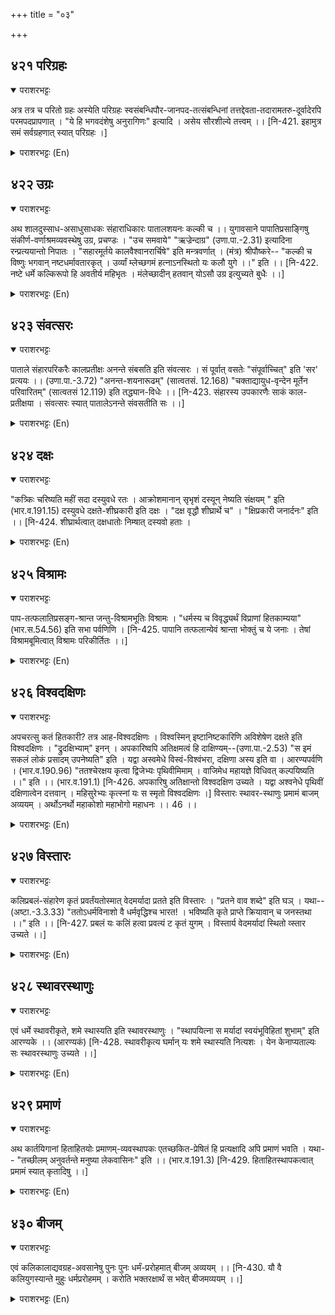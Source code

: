 +++
title = "०३"

+++

## ४२१  परिग्रहः
<details open><summary>पराशरभट्टः</summary>

अत्र तत्र च परितो ग्रहः अस्येति परिग्रहः स्वसंबन्धिपौर-जानपद-तत्संबन्धिनां तत्तद्देवता-तदारामतरु-दूर्वादेरपि परमपदप्रापणात् । "ये हि भगवदंशेषु अनुरागिणः" इत्यादि । असेय सौरशील्ये तत्त्वम् ।। [नि-421. इहामुत्र समं सर्वग्रहणात् स्यात् परिग्रहः ।]
</details>

<details><summary>पराशरभट्टः (En)</summary>

He who takes all with Him. Here, there and everywhere, He accepts allParigrahah. He brought about the attainment of the Transcendent World (Parama-pada) not only to the citizens (of अयोध्य ) and the subjects (of His kingdom) who had direct contact with Him and those related to them, but also the gods they worshipped and their gardens along with their trees, grass etc. "Whoever had love and devotion for His Incarnations." The predominant characteristic in श्री रामावतार is amiability.
</details>

## ४२२  उग्रः
<details open><summary>पराशरभट्टः</summary>

अथ शालदुस्साध-असाधुसाधकः संहाराधिकारः पातालशयनः कल्की च ।। युगावसाने पापातिप्रसाङ्गिषु संकीर्ण-वर्णाश्रमव्यवस्थेषु उग्र, प्रचण्डः । "उच समवाये" "ऋज्रेन्दाग्र" (उणा.पा.-2.31) इत्यादिना रन्प्रत्ययान्तो निपातः । "सहारमूर्तये कालवैश्वानरार्चिषे" इति मन्त्रवर्णात् । (मंत्र) श्रीपौष्करे-- "कल्की च विष्णुः भगवान् नष्टधर्मावतारकृत् । उर्व्यां म्लेच्छगमं हत्नाऽनस्थितो यः कलौ युगे ।।" इति ।। [नि-422. नष्टे धर्मे कल्किरूपो हि अवतीर्य महिभृतः । मंलेच्छादीन् हतवान् योऽसौ उग्र इत्युच्यते बुधैः ।।]
</details>

<details><summary>पराशरभट्टः (En)</summary>

The Formidable. At the end of the (Kali) yuga when all are more inclined to commit sins and there is great confusion in the divisions of caste and the several stages of life (वर्णा and आश्रम). भगवान् becomes Ugrafurious and wrathful. His Manthra portrays Him thus : "Unto Him who is the very embodiment of destruction and is like the death-giving वैश्वानर Fire." श्री पौष्कर (Samhitha) says : "भगवान् विष्णु incarnates Himself as Kalki when there is complete destruction of Dharma (virtue) and after destroying the hosts of Mlecchas remains in this world". The word 'ugra' is derived from the root 'uch' (to collect). 'Rijra', 'indra', 'agra', 'ugra' and other words are formed irregularly (by the addition of the affix 'ran').
</details>

## ४२३  संवत्सरः
<details open><summary>पराशरभट्टः</summary>

पाताले संहारपरिकरैः कालप्रतीक्षः अनन्ते संबसति इति संवत्सरः । सं पूर्वात् वसतेः "संपूर्वाच्चित्" इति 'सर' प्रत्ययः ।। (उणा.पा.-3.72) "अनन्त-शयनारूढम्" (सात्वतसं. 12.168) "चक्ताद्यायुध-वृन्देन मूर्तेन परिवारितम्" (सात्वतसं 12.119) इति तद्ध्यान-विधेः ।। [नि-423. संहारस्य उपकारणैः साकं काल-प्रतीक्षया । संवत्सरः स्यात् पातालेऽनन्ते संवसतीति सः ।।]
</details>

<details><summary>पराशरभट्टः (En)</summary>

He who resides. He is called 'Samvathsarah' as He resides in the पाताळलोक reclining on Anantha (the आदिशेष ) fully armed with all the weapons ready for action awaiting the time (for manifestation). The injunction for meditation on Him is as follows : "Him Who has mounted the Anantha-couch." "He Who is surrounded by Discus and other weapons, all in embdded forms." The word 'Samvathsara' is derived from the root 'vasathi' preceded by the preposition 'sam'. "The affix 'sara' comes after the root 'vas' (to dwell) when it is preceded by an उपपद and the affix is treated as 'cit' which places the accent on the last syllable. 'sam+vas+sara(the 's' of 'vas' is changed to 'th' because 'sara' is an 'अर्धधातुक ' suffix beginning with 'sa'.
</details>

## ४२४  दक्षः
<details open><summary>पराशरभट्टः</summary>

"कत्र्किः चरिष्यति महीं सदा दस्युवधे रतः । आक्रोशमानान् सृभृशं दस्यून् नेष्यति संक्षयम् " इति (भार.व.191.15) दस्युवधे दक्षते-शीघ्रकारी इति दक्षः । "दक्ष वृद्धौ शीघ्रार्थे च" । "क्षिप्रकारी जनार्दनः" इति ।। [नि-424. शीघ्रार्थत्वात् दक्षधातोः निम्षात् दस्यवो हताः ।
</details>

<details><summary>पराशरभट्टः (En)</summary>

He who is quick in action. "Kalki will be ever roaming about the world engaged in the destruction of the Dasyus (miscreants). He will annihilate the Dasyus who are crying hoarse intensety." As stated above भगवान् is quick in the act of exterminating the Dasyus. So He is दक्ष . "Very quickly does जनार्दन act" says another text. "The word 'dakढa' is derived from the root ' दक्ष ' (to grow or act quickly).
</details>

## ४२५  विश्रामः
<details open><summary>पराशरभट्टः</summary>

पाप-तत्फलातिप्रसङ्ग-श्रान्त जन्तु-विश्रामभूतिः विश्रामः । "धर्मस्य च विवृद्ध्यर्थं विप्राणां हितकाम्यया" (भार.स.54.56) इति सभा पर्वणिणि । [नि-425. पापानि तत्फलान्येवं श्रान्ता भोक्तुं च ये जनाः । तेषां विश्रामबूमित्वात् विश्रामः परिकीर्तितः ।।]
</details>

<details><summary>पराशरभट्टः (En)</summary>

The place of rest. भगवान् is the place of rest for those beings who are extremely tired by the heavy burden of their sins and by the experience of their fruits. In सभा पर्वम् ( महाभारत ) it is said : "भगवान् comes into this world for the growth of Dharma and for the protection of the Brahmins (who are pious)."
</details>

## ४२६  विश्वदक्षिणः
<details open><summary>पराशरभट्टः</summary>

अपचरत्सु कतं हितकारी? तत्र आह-विश्वदक्षिणः । विश्वस्मिन् इष्टानिष्टकारिणि अविशेषेण दक्षते इति विश्वदक्षिणः । "द्रुदक्षिभ्याम्" इनन् । अपकारिष्वपि अतिक्षमत्वं हि दाक्षिण्यम्--(उणा.पा.-2.53) "स इमं सकलं लोकं प्रसादम् उपनेष्यति" इति । यद्वा अस्वमेधे विस्वं-विश्वंभरा, दक्षिणा अस्य इति वा । आरण्यपर्वणि । (भार.व.190.96) "ततश्चेरक्षय कृत्वा द्विजेभ्यः पृथिवीमिमाम् । वाजिमेध महायज्ञे विधिवत् कल्पयिष्यति ।।" इति ।। (भार.व.191.1) [नि-426. अपकारिषु अतिक्षान्तो विश्वदक्षिण उच्यते । यद्वा अश्वनेधे पृथिवीं दक्षिणात्वेन दत्तवान् । महिसुरेभ्यः कृत्स्नां यः स स्मृतो विश्वदक्षिणः ।] विस्तारः स्थावर-स्थाणुः प्रमामं बाजम् अव्ययम् । अर्थोऽनर्थो महाकोशो महाभोगो महाधनः ।। 46 ।।
</details>

<details><summary>पराशरभट्टः (En)</summary>

He Who is well-disposed towards all. How can it be said that He is benevolent to those who are evil-doers? The answer is विश्वदक्षिणः. He shows His favour uniformly towards all, whether their actions are right or wrong. Benevolence is that quality which shढows forbearance even towards the wrong-doers. Vide : "He will shower His favour on the entire world." Or in the अश्व मेध Sacrifice (conducted by श्री राम) 'Visvam'the entire Earth was 'दक्षिण'the gift to the Brahmins given by Him. So He is विश्वदक्षिणः . Vide in the अरण्य पर्व (महाभारत) : "Then He will destroy all the robbers and will offer this Earth itself as दक्षिण in the great अश्वमेध Sacrifice to the Brahmins (officiating as priests in the sacrifice). "The affix 'inan' is added to the roots 'dru' and 'दक्षि'" dru (द्राविण); दक्षि (दक्षिण).
</details>

## ४२७  विस्तारः
<details open><summary>पराशरभट्टः</summary>

कलिप्रबलं-संहारेण कृतं प्रवर्तंयतोस्मात् वेदमर्यादा प्रतते इति विस्तारः । "प्रतने वाव शब्दे" इति घञ् । यथा-- (अष्टा.-3.3.33) "ततोऽधर्मविनाशो वै धर्मवृद्धिश्च भारत! । भविष्यति कृते प्राप्ते क्रियावान् च जनस्तथा ।।" इति ।। [नि-427. प्रबलं यः कलिं हत्वा प्रवत्यं ट कृतं युगम् । विस्तार्य वेदमर्यादां स्थितो व्स्तार उच्यते ।।]
</details>

<details><summary>पराशरभट्टः (En)</summary>

He who spreads. He is विस्तारः . From Him Who destroys the Kali Yuga by great force and establishes the Krutha Yuga, the moral laws of the वेदास् spread out. Vide : "O भारत ! Then with the advent of the Kritha Yuga, there will be the end of Adharma (unrighteousness) and the rise of Dharma (righteousness). People will begin to do meritorious acts." "The affix 'ghajn' comes after the root 'sthr' (to cover) when the preposition " 'vi' is in composition with it, when the sense is that of extension and when such spreading does not refer to words. (Vi+sthr=विस्तारः ).
</details>

## ४२८  स्थावरस्थाणुः
<details open><summary>पराशरभट्टः</summary>

एवं धर्मे स्थावरीकृते, शमे स्थास्यति इति स्थावरस्थाणुः । "स्थापयित्ना स मर्यादां स्वयंभूविहितां शुभाम्" इति आरण्यके ।। (आरण्यकं) [नि-428. स्थावरीकृत्य घर्मान् यः शमे स्थास्यति नित्यशः । येन केनाप्यताल्यः सः स्थावरस्थाणुः उच्यते ।।]
</details>

<details><summary>पराशरभट्टः (En)</summary>

He who is tranquil after the establishment of the dharma. When the Dharma has been firmly established, He would be tranquil. In the अरण्य पर्व : "After establishing the auspicious moral law of the Universe as laid down by the four-faced God (Brahma)"
</details>

## ४२९  प्रमाणं
<details open><summary>पराशरभट्टः</summary>

अथ कार्तयिगानां हिताहितयोः प्रमाणम्-व्यवस्थापकः एतच्छकित-प्रेषितं हि प्रत्यक्षादि अपि प्रमाणं भवति । यथा-- "तच्छीलम् अनुवर्तन्ते मनुष्या लेकवासिनः" इति ।। (भार.व.191.3) [नि-429. हिताहितस्थापकत्वात् प्रमामं स्यात् कृतादिषु ।।]
</details>

<details><summary>पराशरभट्टः (En)</summary>

The authority. Then He is the Authority (प्रमाणं ) for determining what is good and what is bad for the people who live in the Krutha Yuga. Perception and other means of knowledge are considered authoritative by being activated by this power of His. Vide : "Human beings who live in this world follow only this mode of His action."
</details>

## ४३०  बीजम्
<details open><summary>पराशरभट्टः</summary>

एवं कलिकालाद्यवग्रह-अवसानेषु पुनः पुनः धर्मं-प्ररोहमात् बीजम् अव्ययम् ।। [नि-430. यौ वै कलियुगस्यान्ते मुहुः धर्मप्ररोहमम् । करोति भक्तरक्षार्थं स भवेत् बीजमव्ययम् ।।]
</details>

<details><summary>पराशरभट्टः (En)</summary>

अव्ययम् The Seed Imperishable. He is बीजम् अव्ययम् . From Him at the end of the droughts like Kali-yuga etc., Dharma grows again and again.
</details>

